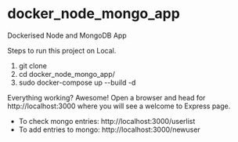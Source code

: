 # docker_node_mongo_app
Dockerised Node and MongoDB App

Steps to run this project on Local.

1. git clone
2. cd docker_node_mongo_app/
3. sudo docker-compose up --build -d

Everything working? Awesome! Open a browser and head for http://localhost:3000 where you will see a welcome to Express page.
- To check mongo entries: http://localhost:3000/userlist
- To add entries to mongo: http://localhost:3000/newuser
